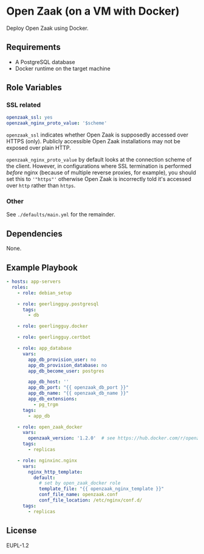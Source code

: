 Open Zaak (on a VM with Docker)
===============================

Deploy Open Zaak using Docker.

Requirements
------------

- A PostgreSQL database
- Docker runtime on the target machine

Role Variables
--------------

### SSL related

```yaml
openzaak_ssl: yes
openzaak_nginx_proto_value: '$scheme'
```

`openzaak_ssl` indicates whether Open Zaak is supposedly accessed over HTTPS (only).
Publicly accessible Open Zaak installations may not be exposed over plain HTTP.

`openzaak_nginx_proto_value` by default looks at the connection scheme of the client.
However, in configurations where SSL termination is performed _before_ nginx (because of
multiple reverse proxies, for example), you should set this to `'"https"'` otherwise
Open Zaak is incorrectly told it's accessed over `http` rather than `https`.

### Other

See `./defaults/main.yml` for the remainder.

Dependencies
------------

None.

Example Playbook
----------------

```yaml
- hosts: app-servers
  roles:
    - role: debian_setup

    - role: geerlingguy.postgresql
      tags:
        - db

    - role: geerlingguy.docker

    - role: geerlingguy.certbot

    - role: app_database
      vars:
        app_db_provision_user: no
        app_db_provision_database: no
        app_db_become_user: postgres

        app_db_host: ''
        app_db_port: "{{ openzaak_db_port }}"
        app_db_name: "{{ openzaak_db_name }}"
        app_db_extensions:
          - pg_trgm
      tags:
        - app_db

    - role: open_zaak_docker
      vars:
        openzaak_version: '1.2.0'  # see https://hub.docker.com/r/openzaak/open-zaak/tags
      tags:
        - replicas

    - role: nginxinc.nginx
      vars:
        nginx_http_template:
          default:
            # set by open_zaak_docker role
            template_file: "{{ openzaak_nginx_template }}"
            conf_file_name: openzaak.conf
            conf_file_location: /etc/nginx/conf.d/
      tags:
        - replicas
```

License
-------

EUPL-1.2
